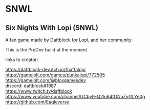 # SNWL  
## Six Nights With Lopi (SNWL)  
A fan game made by Daftblock for Lopi, and her community  
  
This is the PreDev build at the moment  
  
links to creator:  
  
https://daftblock-dev.itch.io/fnaffalopi  
https://gamejolt.com/games/punkalopi/772505
https://gamejolt.com/@bloxgamesdev  
discord: daftblock#1987  
https://www.twitch.tv/daftblock  
https://www.youtube.com/channel/UCby9-Q2ln64fDNaZvGLYe0g  
https://github.com/Eagleverse  
